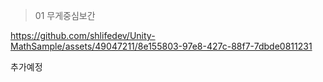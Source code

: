 > 01 무게중심보간

https://github.com/shlifedev/Unity-MathSample/assets/49047211/8e155803-97e8-427c-88f7-7dbde0811231


추가예정
 
